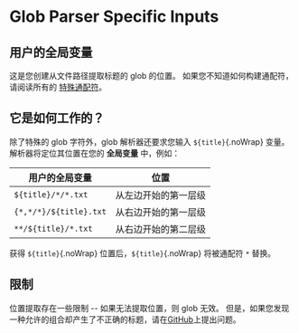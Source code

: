 # Glob Parser Specific Inputs

## 用户的全局变量

这是您创建从文件路径提取标题的 glob 的位置。 如果您不知道如何构建通配符，请阅读所有的 [特殊通配符](#special-glob-characters)。

## 它是如何工作的？

除了特殊的 glob 字符外，glob 解析器还要求您输入 `${title}`{.noWrap} 变量。 解析器将定位其位置在您的 **全局变量** 中，例如：

| 用户的全局变量                | 位置         |
| ---------------------- | ---------- |
| `${title}/*/*.txt`     | 从左边开始的第一层级 |
| `{*,*/*}/${title}.txt` | 从右边开始的第一层级 |
| `**/${title}/*.txt`    | 从右边开始的第二层级 |

获得 `${title}`{.noWrap} 位置后，`${title}`{.noWrap} 将被通配符 `*` 替换。

## 限制

位置提取存在一些限制 -- 如果无法提取位置，则 glob 无效。 但是，如果您发现一种允许的组合却产生了不正确的标题，请在[GitHub](https://github.com/FrogTheFrog/steam-rom-manager/issues)上提出问题。

